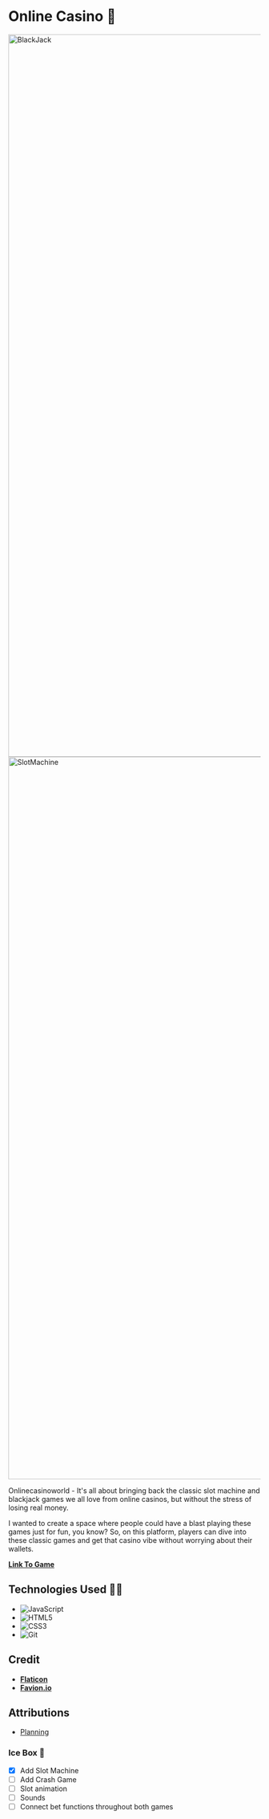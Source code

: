 # Online Casino 🎰

<img width="1440" alt="BlackJack" src="https://github.com/Richardzk17/OnlineCasino/assets/112830334/97db984f-f533-443e-b22d-ad0b2858af8d">
<img width="1440" alt="SlotMachine" src="https://github.com/Richardzk17/OnlineCasino/assets/112830334/1e390ed7-8ad8-48bd-813e-af4cb2de3a5b">

Onlinecasinoworld - It's all about bringing back the classic slot machine and blackjack games we all love from online casinos, but without the stress of losing real money.

I wanted to create a space where people could have a blast playing these games just for fun, you know? So, on this platform, players can dive into these classic games and get that casino vibe without worrying about their wallets.

[**Link To Game**](https://onlinecasinoworld.netlify.app/indexslot)

## Technologies Used 👨‍💻

* ![JavaScript](https://img.shields.io/badge/javascript-%23323330.svg?style=for-the-badge&logo=javascript&logoColor=%23F7DF1E)
* ![HTML5](https://img.shields.io/badge/html5-%23E34F26.svg?style=for-the-badge&logo=html5&logoColor=white)
* ![CSS3](https://img.shields.io/badge/css3-%231572B6.svg?style=for-the-badge&logo=css3&logoColor=white)
* ![Git](https://img.shields.io/badge/git-%23F05033.svg?style=for-the-badge&logo=git&logoColor=white)

## Credit 

* [**Flaticon**](https://cdn-icons-png.flaticon.com/512/10553/10553491.png)
* [**Favion.io**](https://favicon.io/)

## Attributions
* [Planning](https://docs.google.com/document/d/1mb_t5Tz7_YFRKpnxkL8BnP6cc1b4swOmfKm_LsorSz4/edit?pli=1)

### Ice Box 🥶

- [x] Add Slot Machine
- [ ] Add Crash Game
- [ ] Slot animation  
- [ ] Sounds 
- [ ] Connect bet functions throughout both games
